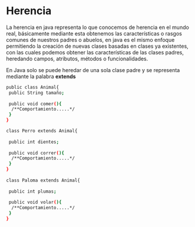 Herencia
==

La herencia en java representa lo que conocemos de herencia en el mundo real, básicamente mediante esta obtenemos las características o rasgos comunes de nuestros padres o abuelos, en java es el mismo enfoque permitiendo la creación de nuevas clases basadas en clases ya existentes, con las cuales podemos obtener las características de las clases padres, heredando campos, atributos, métodos o funcionalidades.

En Java solo se puede heredar de una sola clase padre y se representa mediante la palabra **extends**

```bash
public class Animal{
 public String tamaño;
  
 public void comer(){
  /**Comportamiento.....*/
 }
}

class Perro extends Animal{
  
 public int dientes;
 
 public void correr(){
  /**Comportamiento.....*/
 }
}
 
class Paloma extends Animal{
   
 public int plumas;
 
 public void volar(){
  /**Comportamiento.....*/
 }
}
```
